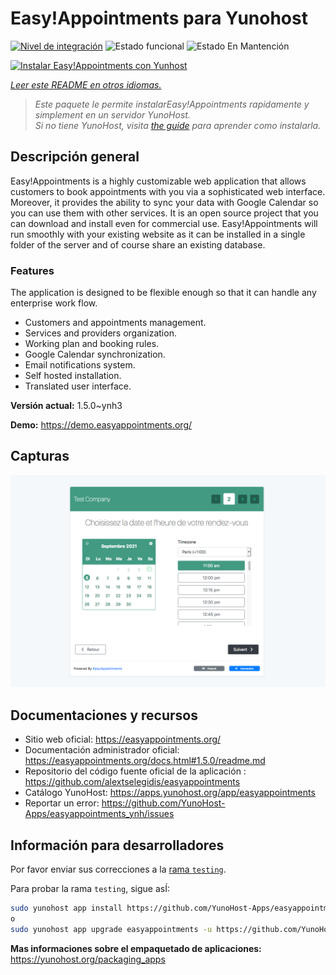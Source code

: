 <!--
Este archivo README esta generado automaticamente<https://github.com/YunoHost/apps/tree/master/tools/readme_generator>
No se debe editar a mano.
-->

# Easy!Appointments para Yunohost

[![Nivel de integración](https://dash.yunohost.org/integration/easyappointments.svg)](https://ci-apps.yunohost.org/ci/apps/easyappointments/) ![Estado funcional](https://ci-apps.yunohost.org/ci/badges/easyappointments.status.svg) ![Estado En Mantención](https://ci-apps.yunohost.org/ci/badges/easyappointments.maintain.svg)

[![Instalar Easy!Appointments con Yunhost](https://install-app.yunohost.org/install-with-yunohost.svg)](https://install-app.yunohost.org/?app=easyappointments)

*[Leer este README en otros idiomas.](./ALL_README.md)*

> *Este paquete le permite instalarEasy!Appointments rapidamente y simplement en un servidor YunoHost.*  
> *Si no tiene YunoHost, visita [the guide](https://yunohost.org/install) para aprender como instalarla.*

## Descripción general

Easy!Appointments is a highly customizable web application that allows customers to book appointments with you via a sophisticated web interface. Moreover, it provides the ability to sync your data with Google Calendar so you can use them with other services. It is an open source project that you can download and install even for commercial use. Easy!Appointments will run smoothly with your existing website as it can be installed in a single folder of the server and of course share an existing database.

### Features
The application is designed to be flexible enough so that it can handle any enterprise work flow.

- Customers and appointments management.
- Services and providers organization.
- Working plan and booking rules.
- Google Calendar synchronization.
- Email notifications system.
- Self hosted installation.
- Translated user interface.


**Versión actual:** 1.5.0~ynh3

**Demo:** <https://demo.easyappointments.org/>

## Capturas

![Captura de Easy!Appointments](./doc/screenshots/screenshots.png)

## Documentaciones y recursos

- Sitio web oficial: <https://easyappointments.org/>
- Documentación administrador oficial: <https://easyappointments.org/docs.html#1.5.0/readme.md>
- Repositorio del código fuente oficial de la aplicación : <https://github.com/alextselegidis/easyappointments>
- Catálogo YunoHost: <https://apps.yunohost.org/app/easyappointments>
- Reportar un error: <https://github.com/YunoHost-Apps/easyappointments_ynh/issues>

## Información para desarrolladores

Por favor enviar sus correcciones a la [rama `testing`](https://github.com/YunoHost-Apps/easyappointments_ynh/tree/testing).

Para probar la rama `testing`, sigue asÍ:

```bash
sudo yunohost app install https://github.com/YunoHost-Apps/easyappointments_ynh/tree/testing --debug
o
sudo yunohost app upgrade easyappointments -u https://github.com/YunoHost-Apps/easyappointments_ynh/tree/testing --debug
```

**Mas informaciones sobre el empaquetado de aplicaciones:** <https://yunohost.org/packaging_apps>
